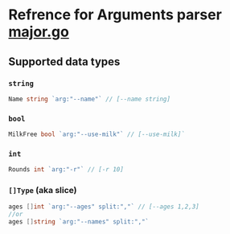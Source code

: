 # Refrence for Arguments parser [major.go](./major.go#L10)

## Supported data types

### `string`
```go
Name string `arg:"--name"` // [--name string]
```


### `bool`
```go
MilkFree bool `arg:"--use-milk"` // [--use-milk]`
```

### `int`
```go
Rounds int `arg:"-r"` // [-r 10]
```

### `[]Type` (aka slice)
```go
ages []int `arg:"--ages" split:","` // [--ages 1,2,3]
//or
ages []string `arg:"--names" split:","`
```